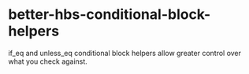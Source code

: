 # better-hbs-conditional-block-helpers
if_eq and unless_eq conditional block helpers allow greater control over what you check against.
